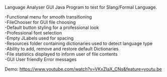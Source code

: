 Language Analyser GUI Java Program to test for Slang/Formal Language.

-Functional menu for smooth transitioning  
-FileChooser for GUI file choosing  
-Default button styling for a professional look  
-Professional font selection  
-Empty JLabels used for spacing  
-Resources folder containing dictionaries used to detect language type  
-Ability to add, remove and restore default Dictionaries  
-File statistics displayed to inform user of file contents  
-GUI User friendly Error messages  

Demo: https://www.youtube.com/watch?v=VKxZIaX_CNs&feature=youtu.be  


